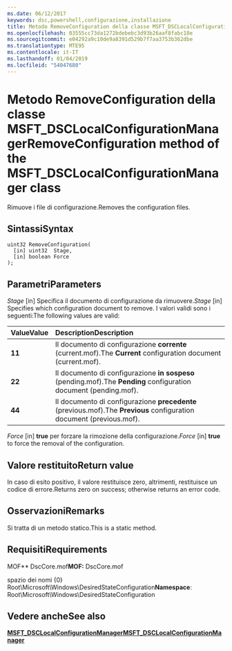 ```yaml
---
ms.date: 06/12/2017
keywords: dsc,powershell,configurazione,installazione
title: Metodo RemoveConfiguration della classe MSFT_DSCLocalConfigurationManager
ms.openlocfilehash: 03555cc73da1272bdebebc3d93b26aaf8fabc18e
ms.sourcegitcommit: e04292a9c10de9a8391d529b7f7aa3753b362dbe
ms.translationtype: MTE95
ms.contentlocale: it-IT
ms.lasthandoff: 01/04/2019
ms.locfileid: "54047680"
---
```

# <a name="removeconfiguration-method-of-the-msftdsclocalconfigurationmanager-class"></a><span data-ttu-id="bf346-103">Metodo RemoveConfiguration della classe MSFT_DSCLocalConfigurationManager</span><span class="sxs-lookup"><span data-stu-id="bf346-103">RemoveConfiguration method of the MSFT_DSCLocalConfigurationManager class</span></span>

<span data-ttu-id="bf346-104">Rimuove i file di configurazione.</span><span class="sxs-lookup"><span data-stu-id="bf346-104">Removes the configuration files.</span></span>

## <a name="syntax"></a><span data-ttu-id="bf346-105">Sintassi</span><span class="sxs-lookup"><span data-stu-id="bf346-105">Syntax</span></span>

```mof
uint32 RemoveConfiguration(
  [in] uint32  Stage,
  [in] boolean Force
);
```

## <a name="parameters"></a><span data-ttu-id="bf346-106">Parametri</span><span class="sxs-lookup"><span data-stu-id="bf346-106">Parameters</span></span>

<span data-ttu-id="bf346-107">*Stage* \[in\] Specifica il documento di configurazione da rimuovere.</span><span class="sxs-lookup"><span data-stu-id="bf346-107">*Stage* \[in\] Specifies which configuration document to remove.</span></span> <span data-ttu-id="bf346-108">I valori validi sono i seguenti:</span><span class="sxs-lookup"><span data-stu-id="bf346-108">The following values are valid:</span></span>

|<span data-ttu-id="bf346-109">Value</span><span class="sxs-lookup"><span data-stu-id="bf346-109">Value</span></span> |<span data-ttu-id="bf346-110">Description</span><span class="sxs-lookup"><span data-stu-id="bf346-110">Description</span></span> |
|:--- |:---|
|<span data-ttu-id="bf346-111">**1**</span><span class="sxs-lookup"><span data-stu-id="bf346-111">**1**</span></span> | <span data-ttu-id="bf346-112">Il documento di configurazione **corrente** (current.mof).</span><span class="sxs-lookup"><span data-stu-id="bf346-112">The **Current** configuration document (current.mof).</span></span> |
|<span data-ttu-id="bf346-113">**2**</span><span class="sxs-lookup"><span data-stu-id="bf346-113">**2**</span></span> | <span data-ttu-id="bf346-114">Il documento di configurazione **in sospeso** (pending.mof).</span><span class="sxs-lookup"><span data-stu-id="bf346-114">The **Pending** configuration document (pending.mof).</span></span>  |
|<span data-ttu-id="bf346-115">**4**</span><span class="sxs-lookup"><span data-stu-id="bf346-115">**4**</span></span> | <span data-ttu-id="bf346-116">Il documento di configurazione **precedente** (previous.mof).</span><span class="sxs-lookup"><span data-stu-id="bf346-116">The **Previous** configuration document (previous.mof).</span></span> |

<span data-ttu-id="bf346-117">*Force* \[in\] **true** per forzare la rimozione della configurazione.</span><span class="sxs-lookup"><span data-stu-id="bf346-117">*Force* \[in\] **true** to force the removal of the configuration.</span></span>

## <a name="return-value"></a><span data-ttu-id="bf346-118">Valore restituito</span><span class="sxs-lookup"><span data-stu-id="bf346-118">Return value</span></span>

<span data-ttu-id="bf346-119">In caso di esito positivo, il valore restituisce zero, altrimenti, restituisce un codice di errore.</span><span class="sxs-lookup"><span data-stu-id="bf346-119">Returns zero on success; otherwise returns an error code.</span></span>

## <a name="remarks"></a><span data-ttu-id="bf346-120">Osservazioni</span><span class="sxs-lookup"><span data-stu-id="bf346-120">Remarks</span></span>

<span data-ttu-id="bf346-121">Si tratta di un metodo statico.</span><span class="sxs-lookup"><span data-stu-id="bf346-121">This is a static method.</span></span>

## <a name="requirements"></a><span data-ttu-id="bf346-122">Requisiti</span><span class="sxs-lookup"><span data-stu-id="bf346-122">Requirements</span></span>

<span data-ttu-id="bf346-123">MOF\*\* DscCore.mof</span><span class="sxs-lookup"><span data-stu-id="bf346-123">**MOF:** DscCore.mof</span></span>

<span data-ttu-id="bf346-124">spazio dei nomi {0} Root\Microsoft\Windows\DesiredStateConfiguration</span><span class="sxs-lookup"><span data-stu-id="bf346-124">**Namespace**: Root\Microsoft\Windows\DesiredStateConfiguration</span></span>

## <a name="see-also"></a><span data-ttu-id="bf346-125">Vedere anche</span><span class="sxs-lookup"><span data-stu-id="bf346-125">See also</span></span>

[<span data-ttu-id="bf346-126">**MSFT_DSCLocalConfigurationManager**</span><span class="sxs-lookup"><span data-stu-id="bf346-126">**MSFT_DSCLocalConfigurationManager**</span></span>](msft-dsclocalconfigurationmanager.md)